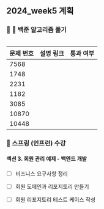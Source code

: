## 2024_week5  계획


###  📌 백준 알고리즘 풀기 

<table>

| 문제 번호 |  설명  링크                        | 통과 여부 |
|----------|--------------------------------------|----------|
| 7568      |                  |   |
| 1748      |                |   |
| 2231        |               |   |
| 1182       |               |   |
| 3085        |               |   |
| 10870     |               |   |
| 10448       |               |   |




### 📌 스프링 (인프런) 수강

#### 섹션 3. 회원 관리 예제 - 백엔드 개발

- [ ] 비즈니스 요구사항 정리
- [ ] 회원 도메인과 리포지토리 만들기
- [ ] 회원 리포지토리 테스트 케이스 작성


